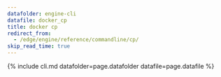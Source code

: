 ```yaml
---
datafolder: engine-cli
datafile: docker_cp
title: docker cp
redirect_from:
  - /edge/engine/reference/commandline/cp/
skip_read_time: true
---
```

<!--
This page is automatically generated from Docker's source code. If you want to
suggest a change to the text that appears here, open a ticket or pull request
in the source repository on GitHub:

https://github.com/docker/cli
-->
{% include cli.md datafolder=page.datafolder datafile=page.datafile %}
